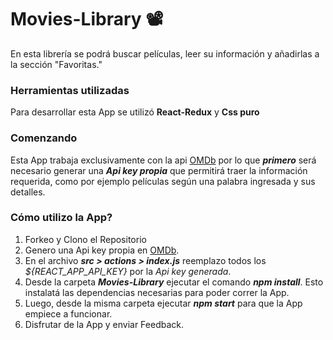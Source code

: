 # Movies-Library 📽
En esta librería se podrá buscar películas, leer su información y añadirlas a la sección "Favoritas." 

### Herramientas utilizadas
Para desarrollar esta App se utilizó ****React-Redux**** y ****Css puro****

### Comenzando 
Esta App trabaja exclusivamente con la api [OMDb](https://www.omdbapi.com/) por lo que ***primero*** será necesario generar una ***Api key propia*** que permitirá traer la información requerida, como por ejemplo películas según una palabra ingresada y sus detalles.

### Cómo utilizo la App? 
1. Forkeo y Clono el Repositorio
2. Genero una Api key propia en [OMDb](https://www.omdbapi.com/).
3. En el archivo ***src > actions > index.js*** reemplazo todos los *${REACT_APP_API_KEY}* por la *Api key generada*.
4. Desde la carpeta ***Movies-Library*** ejecutar el comando ***npm install***. Esto instalatá las dependencias necesarias para poder correr la App.
5. Luego, desde la misma carpeta ejecutar ***npm start*** para que la App empiece a funcionar.
6. Disfrutar de la App y enviar Feedback.
